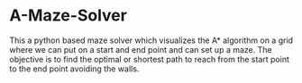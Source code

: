 # A-Maze-Solver
This a python based maze solver which visualizes the A* algorithm on a grid where we can put on a start and end point and can set up a maze. The objective is to find the optimal or shortest path to reach from the start point to the end point avoiding the walls.
